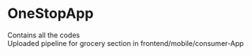 ﻿# OneStopApp

Contains all the codes  
Uploaded pipeline for grocery section in frontend/mobile/consumer-App
